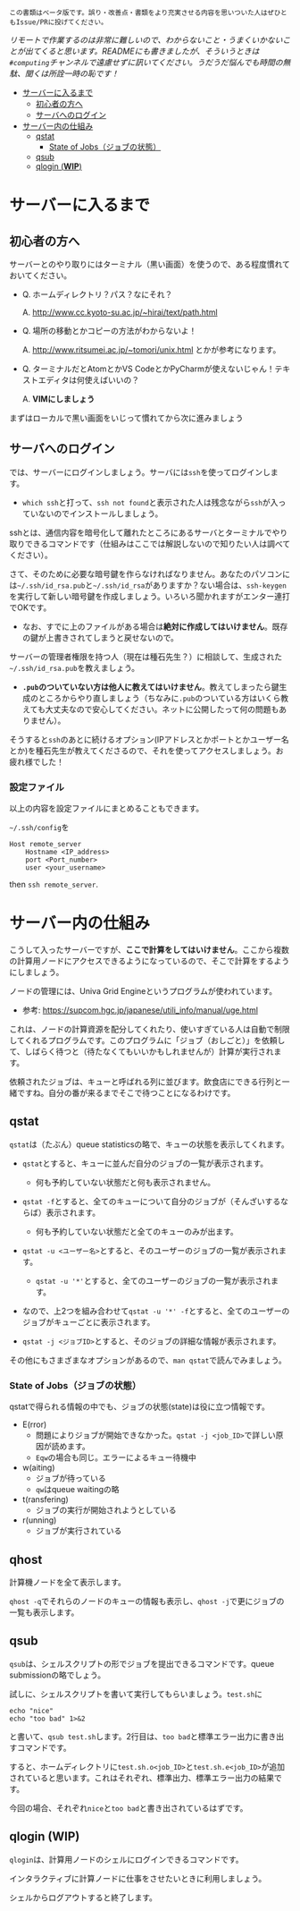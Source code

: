     この書類はベータ版です。誤り・改善点・書類をより充実させる内容を思いついた人はぜひともIssue/PRに投げてください。

*リモートで作業するのは非常に難しいので、わからないこと・うまくいかないことが出てくると思います。READMEにも書きましたが、そういうときは`#computing`チャンネルで遠慮せずに訊いてください。うだうだ悩んでも時間の無駄、聞くは所詮一時の恥です！*

   * [サーバーに入るまで](#サーバーに入るまで)
      * [初心者の方へ](#初心者の方へ)
      * [サーバへのログイン](#サーバへのログイン)
   * [サーバー内の仕組み](#サーバー内の仕組み)
      * [qstat](#qstat)
         * [State of Jobs（ジョブの状態）](#state-of-jobsジョブの状態)
      * [qsub](#qsub)
      * [qlogin (<strong>WIP</strong>)](#qlogin-wip-)

# サーバーに入るまで
## 初心者の方へ

サーバーとのやり取りにはターミナル（黒い画面）を使うので、ある程度慣れておいてください。

* Q. ホームディレクトリ？パス？なにそれ？

    A. http://www.cc.kyoto-su.ac.jp/~hirai/text/path.html

* Q. 場所の移動とかコピーの方法がわからないよ！

    A.  http://www.ritsumei.ac.jp/~tomori/unix.html とかが参考になります。

* Q. ターミナルだとAtomとかVS CodeとかPyCharmが使えないじゃん！テキストエディタは何使えばいいの？

    A. **VIMにしましょう**

まずはローカルで黒い画面をいじって慣れてから次に進みましょう

## サーバへのログイン
では、サーバーにログインしましょう。サーバには`ssh`を使ってログインします。

* `which ssh`と打って、`ssh not found`と表示された人は残念ながら`ssh`が入っていないのでインストールしましょう。

sshとは、通信内容を暗号化して離れたところにあるサーバとターミナルでやり取りできるコマンドです（仕組みはここでは解説しないので知りたい人は調べてください）。

さて、そのために必要な暗号鍵を作らなければなりません。あなたのパソコンには`~/.ssh/id_rsa.pub`と`~/.ssh/id_rsa`がありますか？ない場合は、`ssh-keygen`を実行して新しい暗号鍵を作成しましょう。いろいろ聞かれますがエンター連打でOKです。

* なお、すでに上のファイルがある場合は**絶対に作成してはいけません**。既存の鍵が上書きされてしまうと戻せないので。

サーバーの管理者権限を持つ人（現在は種石先生？）に相談して、生成された`~/.ssh/id_rsa.pub`を教えましょう。

* **`.pub`のついていない方は他人に教えてはいけません**。教えてしまったら鍵生成のところからやり直しましょう（ちなみに`.pub`のついている方はいくら教えても大丈夫なので安心してください。ネットに公開したって何の問題もありません）。

そうすると`ssh`のあとに続けるオプション(IPアドレスとかポートとかユーザー名とか)を種石先生が教えてくださるので、それを使ってアクセスしましょう。お疲れ様でした！

### 設定ファイル
以上の内容を設定ファイルにまとめることもできます。

`~/.ssh/config`を
```
Host remote_server
    Hostname <IP_address>
    port <Port_number>
    user <your_username>
```

then `ssh remote_server`.

# サーバー内の仕組み
こうして入ったサーバーですが、**ここで計算をしてはいけません**。ここから複数の計算用ノードにアクセスできるようになっているので、そこで計算をするようにしましょう。

ノードの管理には、Univa Grid Engineというプログラムが使われています。
* 参考: https://supcom.hgc.jp/japanese/utili_info/manual/uge.html

これは、ノードの計算資源を配分してくれたり、使いすぎている人は自動で制限してくれるプログラムです。このプログラムに「ジョブ（おしごと）」を依頼して、しばらく待つと（待たなくてもいいかもしれませんが）計算が実行されます。

依頼されたジョブは、キューと呼ばれる列に並びます。飲食店にできる行列と一緒ですね。自分の番が来るまでそこで待つことになるわけです。

## qstat

`qstat`は（たぶん）queue statisticsの略で、キューの状態を表示してくれます。

* `qstat`とすると、キューに並んだ自分のジョブの一覧が表示されます。
    * 何も予約していない状態だと何も表示されません。

* `qstat -f`とすると、全てのキューについて自分のジョブが（そんざいするならば）表示されます。
    * 何も予約していない状態だと全てのキューのみが出ます。

* `qstat -u <ユーザー名>`とすると、そのユーザーのジョブの一覧が表示されます。
    *  `qstat -u '*'`とすると、全てのユーザーのジョブの一覧が表示されます。

* なので、上2つを組み合わせて`qstat -u '*' -f`とすると、全てのユーザーのジョブがキューごとに表示されます。

* `qstat -j <ジョブID>`とすると、そのジョブの詳細な情報が表示されます。

その他にもさまざまなオプションがあるので、`man qstat`で読んでみましょう。

### State of Jobs（ジョブの状態）
qstatで得られる情報の中でも、ジョブの状態(state)は役に立つ情報です。

* E(rror)
    * 問題によりジョブが開始できなかった。`qstat -j <job_ID>`で詳しい原因が読めます。
    * `Eqw`の場合も同じ。エラーによるキュー待機中
* w(aiting)
    * ジョブが待っている
    * `qw`はqueue waitingの略
* t(ransfering)
    * ジョブの実行が開始されようとしている
* r(unning)
    * ジョブが実行されている

## qhost
計算機ノードを全て表示します。 

`qhost -q`でそれらのノードのキューの情報も表示し、`qhost -j`で更にジョブの一覧も表示します。

## qsub
`qsub`は、シェルスクリプトの形でジョブを提出できるコマンドです。queue submissionの略でしょう。

試しに、シェルスクリプトを書いて実行してもらいましょう。`test.sh`に
```
echo "nice"
echo "too bad" 1>&2
```
と書いて、`qsub test.sh`します。2行目は、`too bad`と標準エラー出力に書き出すコマンドです。

すると、ホームディレクトリに`test.sh.o<job_ID>`と`test.sh.e<job_ID>`が追加されていると思います。これはそれぞれ、標準出力、標準エラー出力の結果です。

今回の場合、それぞれ`nice`と`too bad`と書き出されているはずです。

## qlogin (WIP)
`qlogin`は、計算用ノードのシェルにログインできるコマンドです。

インタラクティブに計算ノードに仕事をさせたいときに利用しましょう。

シェルからログアウトすると終了します。
